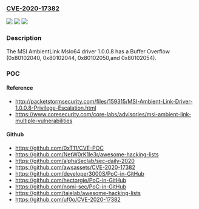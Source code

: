 ### [CVE-2020-17382](https://cve.mitre.org/cgi-bin/cvename.cgi?name=CVE-2020-17382)
![](https://img.shields.io/static/v1?label=Product&message=n%2Fa&color=blue)
![](https://img.shields.io/static/v1?label=Version&message=n%2Fa&color=blue)
![](https://img.shields.io/static/v1?label=Vulnerability&message=n%2Fa&color=brighgreen)

### Description

The MSI AmbientLink MsIo64 driver 1.0.0.8 has a Buffer Overflow (0x80102040, 0x80102044, 0x80102050,and 0x80102054).

### POC

#### Reference
- http://packetstormsecurity.com/files/159315/MSI-Ambient-Link-Driver-1.0.0.8-Privilege-Escalation.html
- https://www.coresecurity.com/core-labs/advisories/msi-ambient-link-multiple-vulnerabilities

#### Github
- https://github.com/0xT11/CVE-POC
- https://github.com/NetW0rK1le3r/awesome-hacking-lists
- https://github.com/alphaSeclab/sec-daily-2020
- https://github.com/awsassets/CVE-2020-17382
- https://github.com/developer3000S/PoC-in-GitHub
- https://github.com/hectorgie/PoC-in-GitHub
- https://github.com/nomi-sec/PoC-in-GitHub
- https://github.com/taielab/awesome-hacking-lists
- https://github.com/uf0o/CVE-2020-17382

